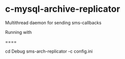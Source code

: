 c-mysql-archive-replicator
==========================

Multithread daemon for sending sms-callbacks

Running with

====

cd Debug
sms-arch-replicator -c config.ini

